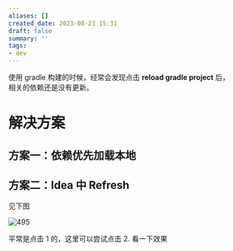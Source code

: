 ```yaml
---
aliases: []
created_date: 2023-08-23 15:31
draft: false
summary: ''
tags:
- dev
---
```


使用 gradle 构建的时候，经常会发现点击 **reload gradle project** 后，  
相关的依赖还是没有更新。

# 解决方案

## 方案一：依赖优先加载本地

## 方案二：Idea 中 Refresh

见下图  

![495](Attachments/ab2eef4ec37f3db74753b4299f04fd41_MD5.png)

平常是点击 1 的，这里可以尝试点击 2. 看一下效果